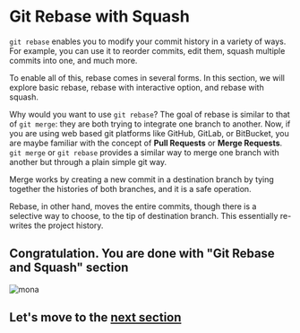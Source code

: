 # Git Rebase with Squash

`git rebase` enables you to modify your commit history in a variety of ways. For example, you can use it to reorder commits, edit them, squash multiple commits into one, and much more.

To enable all of this, rebase comes in several forms. In this section, we will explore basic rebase, rebase with interactive option, and rebase with squash.

Why would you want to use `git rebase`? The goal of rebase is similar to that of `git merge`: they are both trying to integrate one branch to another. Now, if you are using web based git platforms like GitHub, GitLab, or BitBucket, you are maybe familiar with the concept of **Pull Requests** or **Merge Requests**. `git merge` or `git rebase` provides a similar way to merge one branch with another but through a plain simple git way. 

Merge works by creating a new commit in a destination branch by tying together the histories of both branches, and it is a safe operation. 

Rebase, in other hand, moves the entire commits, though there is a selective way to choose, to the tip of destination branch. This essentially re-writes the project history.

## Congratulation. You are done with "Git Rebase and Squash" section

![mona](https://user-images.githubusercontent.com/5396174/187010589-a9cbdd9f-f9eb-4e3b-bac0-4abeb8714e8d.png) 

## Let's move to the [next section](8_GitReset_With_Exercise.md)